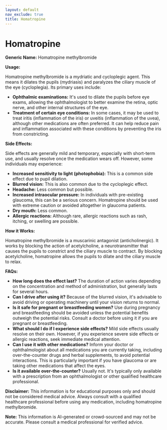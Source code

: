 ```yaml
---
layout: default
nav_exclude: true
title: Homatropine
---
```


# Homatropine

**Generic Name:** Homatropine methylbromide

**Usage:**

Homatropine methylbromide is a mydriatic and cycloplegic agent. This means it dilates the pupils (mydriasis) and paralyzes the ciliary muscle of the eye (cycloplegia).  Its primary uses include:

* **Ophthalmic examinations:**  It's used to dilate the pupils before eye exams, allowing the ophthalmologist to better examine the retina, optic nerve, and other internal structures of the eye.
* **Treatment of certain eye conditions:** In some cases, it may be used to treat iritis (inflammation of the iris) or uveitis (inflammation of the uvea), although other medications are often preferred.  It can help reduce pain and inflammation associated with these conditions by preventing the iris from constricting.


**Side Effects:**

Side effects are generally mild and temporary, especially with short-term use, and usually resolve once the medication wears off.  However, some individuals may experience:

* **Increased sensitivity to light (photophobia):** This is a common side effect due to pupil dilation.
* **Blurred vision:** This is also common due to the cycloplegic effect.
* **Headache:**  Less common but possible.
* **Increased intraocular pressure:** In individuals with pre-existing glaucoma, this can be a serious concern.  Homatropine should be used with extreme caution or avoided altogether in glaucoma patients.
* **Dry mouth:** Less common.
* **Allergic reactions:** Although rare, allergic reactions such as rash, itching, or swelling are possible.


**How it Works:**

Homatropine methylbromide is a muscarinic antagonist (anticholinergic).  It works by blocking the action of acetylcholine, a neurotransmitter that causes the pupils to constrict and the ciliary muscle to contract. By blocking acetylcholine, homatropine allows the pupils to dilate and the ciliary muscle to relax.


**FAQs:**

* **How long does the effect last?** The duration of action varies depending on the concentration and method of administration, but generally lasts for several hours.
* **Can I drive after using it?**  Because of the blurred vision, it's advisable to avoid driving or operating machinery until your vision returns to normal.
* **Is it safe for pregnant or breastfeeding women?**  Use during pregnancy and breastfeeding should be avoided unless the potential benefits outweigh the potential risks.  Consult a doctor before using it if you are pregnant or breastfeeding.
* **What should I do if I experience side effects?** Mild side effects usually resolve on their own.  However, if you experience severe side effects or allergic reactions, seek immediate medical attention.
* **Can I use it with other medications?**  Inform your doctor or ophthalmologist about all medications you are currently taking, including over-the-counter drugs and herbal supplements, to avoid potential interactions.  This is particularly important if you have glaucoma or are taking other medications that affect the eyes.
* **Is it available over-the-counter?** Usually not.  It's typically only available with a prescription from an ophthalmologist or other qualified healthcare professional.

**Disclaimer:** This information is for educational purposes only and should not be considered medical advice. Always consult with a qualified healthcare professional before using any medication, including homatropine methylbromide.


**Note:** This information is AI-generated or crowd-sourced and may not be accurate. Please consult a medical professional for verified advice.